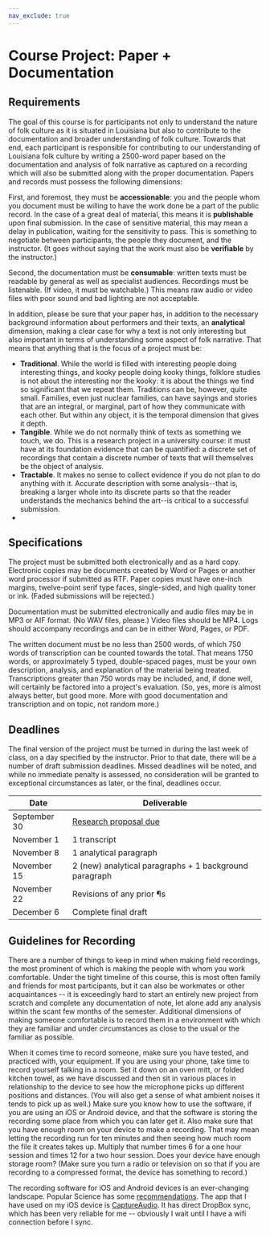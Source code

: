 ```yaml
---
nav_exclude: true
---
```


# Course Project: Paper + Documentation

## Requirements

The goal of this course is for participants not only to understand the nature of folk culture as it is situated in Louisiana but also to contribute to the documentation and broader understanding of folk culture. Towards that end, each participant is responsible for contributing to our understanding of Louisiana folk culture by writing a 2500-word paper based on the documentation and analysis of folk narrative as captured on a recording which will also be submitted along with the proper documentation. Papers and records must possess the following dimensions:

First, and foremost, they must be **accessionable**: you and the people whom you document must be willing to have the work done be a part of the public record. In the case of a great deal of material, this means it is **publishable** upon final submission. In the case of sensitive material, this may mean a delay in publication, waiting for the sensitivity to pass. This is something to negotiate between participants, the people they document, and the instructor. (It goes without saying that the work must also be **verifiable** by the instructor.)

Second, the documentation must be **consumable**: written texts must be readable by general as well as specialist audiences. Recordings must be listenable. (If video, it must be watchable.) This means raw audio or video files with poor sound and bad lighting are not acceptable.

In addition, please be sure that your paper has, in addition to the necessary background information about performers and their texts, an **analytical** dimension, making a clear case for why a text is not only interesting but also important in terms of understanding some aspect of folk narrative. That means that anything that is the focus of a project must be:

* **Traditional**. While the world is filled with interesting people doing interesting things, and kooky people doing kooky things, folklore studies is not about the interesting nor the kooky: it is about the things we find so significant that we repeat them. Traditions can be, however, quite small. Families, even just nuclear families, can have sayings and stories that are an integral, or marginal, part of how they communicate with each other. But within any object, it is the temporal dimension that gives it depth.
* **Tangible**. While we do not normally think of texts as something we touch, we do. This is a research project in a university course: it must have at its foundation evidence that can be quantified: a discrete set of recordings that contain a discrete number of texts that will themselves be the object of analysis.
* **Tractable**. It makes no sense to collect evidence if you do not plan to do anything with it. Accurate description with some analysis--that is, breaking a larger whole into its discrete parts so that the reader understands the mechanics behind the art--is critical to a successful submission.
*

## Specifications

The project must be submitted both electronically and as a hard copy. Electronic copies may be documents created by Word or Pages or another word processor if submitted as RTF. Paper copies must have one-inch margins, twelve-point serif type faces, single-sided, and high quality toner or ink. (Faded submissions will be rejected.)

Documentation must be submitted electronically and audio files may be in MP3 or AIF format. (No WAV files, please.) Video files should be MP4. Logs should accompany recordings and can be in either Word, Pages, or PDF.

The written document must be no less than 2500 words, of which 750 words of transcription can be counted towards the total. That means 1750 words, or approximately 5 typed, double-spaced pages, must be your own description, analysis, and explanation of the material being treated. Transcriptions greater than 750 words may be included, and, if done well, will certainly be factored into a project's evaluation. (So, yes, more is almost always better, but good more. More with good documentation and transcription and on topic, not random more.)


## Deadlines

The final version of the project must be turned in during the last week of class, on a day specified by the instructor. Prior to that date, there will be a number of draft submission deadlines. Missed deadlines will be noted, and while no immediate penalty is assessed, no consideration will be granted to exceptional circumstances as later, or the final, deadlines occur.

| Date        | Deliverable                   |
|-------------|-------------------------------|
| September 30 | [Research proposal due](proposal.md) |
| November 1  | 1 transcript                  |
| November 8  | 1 analytical paragraph        |
| November 15 | 2 (new) analytical paragraphs + 1 background paragraph |
| November 22 | Revisions of any prior ¶s     |
| December 6  | Complete final draft          |



## Guidelines for Recording

There are a number of things to keep in mind when making field recordings, the most prominent of which is making the people with whom you work comfortable. Under the tight timeline of this course, this is most often family and friends for most participants, but it can also be workmates or other acquaintances -- it is exceedingly hard to start an entirely new project from scratch and complete any documentation of note, let alone add any analysis within the scant few months of the semester.  Additional dimensions of making someone comfortable is to record them in a environment with which they are familiar and under circumstances as close to the usual or the familiar as possible.

When it comes time to record someone, make sure you have tested, and practiced with, your equipment. If you are using your phone, take time to record yourself talking in a room. Set it down on an oven mitt, or folded kitchen towel, as we have discussed and then sit in various places in relationship to the device to see how the microphone picks up different positions and distances. (You will also get a sense of what ambient noises it tends to pick up as well.) Make sure you know how to use the software, if you are using an iOS or Android device, and that the software is storing the recording some place from which you can later get it. Also make sure that you have enough room on your device to make a recording. That may mean letting the recording run for ten minutes and then seeing how much room the file it creates takes up. Multiply that number times 6 for a one hour session and times 12 for a two hour session. Does your device have enough storage room? (Make sure you turn a radio or television on so that if you are recording to a compressed format, the device has something to record.)

The recording software for iOS and Android devices is an ever-changing landscape. Popular Science has some [recommendations][]. The app that I have used on my iOS device is [CaptureAudio][]. It has direct DropBox sync, which has been very reliable for me -- obviously I wait until I have a wifi connection before I sync.

[recommendations]: https://www.popsci.com/record-better-smartphone-audio
[CaptureAudio]: https://itunes.apple.com/us/app/captureaudio-recorder/id604256996?mt=8
